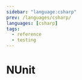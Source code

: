 ```yaml
---
sidebar: "language:csharp"
prev: /languages/csharp/
languages: [csharp]
tags:
  - reference
  - testing
---
```


# NUnit

<!--
TODO: Finish this reference
TODO: Add tutorial and link to it
TODO: Add any recipes and link to them
-->

